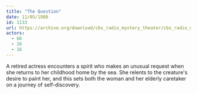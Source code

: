 ```yaml
---
title: "The Question"
date: 11/05/1980
id: 1133
url: https://archive.org/download/cbs_radio_mystery_theater/cbs_radio_mystery_theater-1101-1150.zip/cbs_radio_mystery_theater-1101-1150%2Fcbsrmt_1133_the_question.mp3
actors:
  - 66
  - 26
  - 16
---
```

A retired actress encounters a spirit who makes an unusual request when she returns to her childhood home by the sea. She relents to the creature's desire to paint her, and this sets both the woman and her elderly caretaker on a journey of self-discovery.